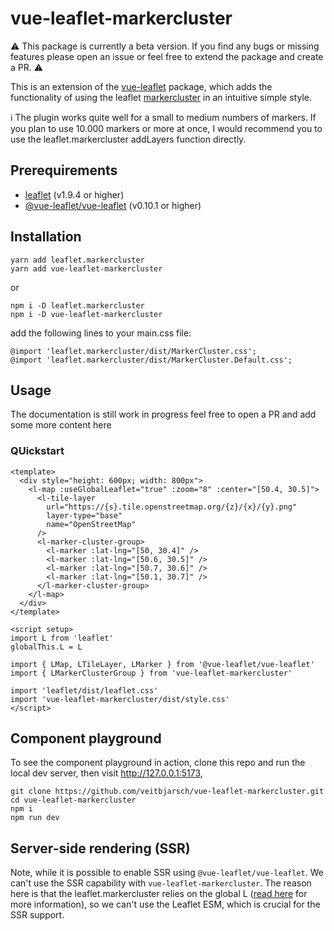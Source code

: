 # vue-leaflet-markercluster

:warning: This package is currently a beta version. If you find any bugs or missing features please open an issue or feel free to extend the package and create a PR. :warning:

This is an extension of the [vue-leaflet](https://github.com/vue-leaflet/vue-leaflet) package, which adds the functionality of using the leaflet [markercluster](https://github.com/Leaflet/Leaflet.markercluster) in an intuitive simple style.

:information_source: The plugin works quite well for a small to medium numbers of markers. If you plan to use 10.000 markers or more at once, I would recommend you to use the leaflet.markercluster addLayers function directly.

## Prerequirements

- [leaflet](https://github.com/Leaflet/Leaflet) (v1.9.4 or higher)
- [@vue-leaflet/vue-leaflet](https://github.com/vue-leaflet/vue-leaflet) (v0.10.1 or higher)

## Installation

```
yarn add leaflet.markercluster
yarn add vue-leaflet-markercluster
```

or

```
npm i -D leaflet.markercluster
npm i -D vue-leaflet-markercluster
```

add the following lines to your main.css file:

```
@import 'leaflet.markercluster/dist/MarkerCluster.css';
@import 'leaflet.markercluster/dist/MarkerCluster.Default.css';
```


## Usage

The documentation is still work in progress feel free to open a PR and add some more content here

### QUickstart

```
<template>
  <div style="height: 600px; width: 800px">
    <l-map :useGlobalLeaflet="true" :zoom="8" :center="[50.4, 30.5]">
      <l-tile-layer
        url="https://{s}.tile.openstreetmap.org/{z}/{x}/{y}.png"
        layer-type="base"
        name="OpenStreetMap"
      />
      <l-marker-cluster-group>
        <l-marker :lat-lng="[50, 30.4]" />
        <l-marker :lat-lng="[50.6, 30.5]" />
        <l-marker :lat-lng="[50.7, 30.6]" />
        <l-marker :lat-lng="[50.1, 30.7]" />
      </l-marker-cluster-group>
    </l-map>
  </div>
</template>

<script setup>
import L from 'leaflet'
globalThis.L = L

import { LMap, LTileLayer, LMarker } from '@vue-leaflet/vue-leaflet'
import { LMarkerClusterGroup } from 'vue-leaflet-markercluster'

import 'leaflet/dist/leaflet.css'
import 'vue-leaflet-markercluster/dist/style.css'
</script>
```

## Component playground

To see the component playground in action, clone this repo and run the local dev server, then visit http://127.0.0.1:5173,

```
git clone https://github.com/veitbjarsch/vue-leaflet-markercluster.git
cd vue-leaflet-markercluster
npm i
npm run dev
```

## Server-side rendering (SSR)

Note, while it is possible to enable SSR using `@vue-leaflet/vue-leaflet`. We can't use the SSR capability with `vue-leaflet-markercluster`. The reason here is that the leaflet.markercluster relies on the global L ([read here](https://github.com/Leaflet/Leaflet.markercluster/issues/874) for more information), so we can't use the Leaflet ESM, which is crucial for the SSR support.
